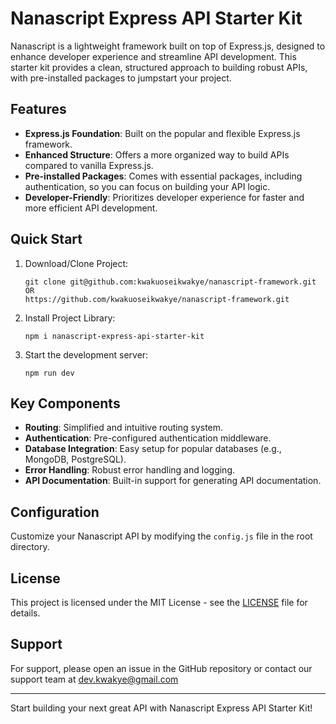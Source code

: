 # Nanascript Express API Starter Kit

Nanascript is a lightweight framework built on top of Express.js, designed to enhance developer experience and streamline API development. This starter kit provides a clean, structured approach to building robust APIs, with pre-installed packages to jumpstart your project.

## Features

- **Express.js Foundation**: Built on the popular and flexible Express.js framework.
- **Enhanced Structure**: Offers a more organized way to build APIs compared to vanilla Express.js.
- **Pre-installed Packages**: Comes with essential packages, including authentication, so you can focus on building your API logic.
- **Developer-Friendly**: Prioritizes developer experience for faster and more efficient API development.

## Quick Start

1. Download/Clone Project:
   ```
   git clone git@github.com:kwakuoseikwakye/nanascript-framework.git OR 
   https://github.com/kwakuoseikwakye/nanascript-framework.git
   ```

2. Install Project Library:
   ```
   npm i nanascript-express-api-starter-kit
   ```

2. Start the development server:
   ```
   npm run dev
   ```

## Key Components

- **Routing**: Simplified and intuitive routing system.
- **Authentication**: Pre-configured authentication middleware.
- **Database Integration**: Easy setup for popular databases (e.g., MongoDB, PostgreSQL).
- **Error Handling**: Robust error handling and logging.
- **API Documentation**: Built-in support for generating API documentation.

## Configuration

Customize your Nanascript API by modifying the `config.js` file in the root directory.


## License

This project is licensed under the MIT License - see the [LICENSE](LICENSE) file for details.

## Support

For support, please open an issue in the GitHub repository or contact our support team at dev.kwakye@gmail.com

---

Start building your next great API with Nanascript Express API Starter Kit!